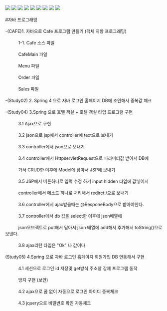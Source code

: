 <img src="https://capsule-render.vercel.app/api?type=wave&color=auto&height=300&section=header&text=휴먼교육센터%20자바파일&fontSize=60" />
<img src="https://img.shields.io/badge/Java-F7DF1E?style=flat-square&logo=JavaScript&logoColor=white"/>
<img src="https://img.shields.io/badge/Eclipse-2C2255?style=flat-square&logo=Eclipse&logoColor=white"/>
<img src="https://img.shields.io/badge/Oracle-F80000?style=flat-square&logo=Oracle&logoColor=white"/>
<img src="https://img.shields.io/badge/Spring-6DB33F?style=flat-square&logo=Spring&logoColor=white"/>
<img src="https://img.shields.io/badge/VisualStudioCode-007ACC?style=flat-square&logo=VisualStudioCode&logoColor=white"/>
<img src="https://img.shields.io/badge/GitHub-181717?style=flat-square&logo=GitHub&logoColor=white"/>
<a href="https://hits.seeyoufarm.com"><img src="https://hits.seeyoufarm.com/api/count/incr/badge.svg?url=https%3A%2F%2Fgithub.com%2Fhyungrack-Choi&count_bg=%2379C83D&title_bg=%23555555&icon=fluentd.svg&icon_color=%23E7E7E7&title=%EB%B0%A9%EB%AC%B8%EC%9E%90%EC%88%98&edge_flat=false"/></a>
<img src="https://github-readme-stats.vercel.app/api/top-langs/?username=hyungrack-Choi&layout=compact"><br><br>

<div align=left>#자바 프로그래밍</div><br>

<div align=left>-(CAFE)1. 자바으로 Cafe 프로그램 만들기 (객체 지향 프로그래밍)</div><br>
<div align=left>&emsp;&emsp;&emsp;1-1. Cafe 소스 파일</div><br>
<div align=left>&emsp;&emsp;&emsp;CafeMain 파일</div><br>
<div align=left>&emsp;&emsp;&emsp;Menu 파일</div><br>
<div align=left>&emsp;&emsp;&emsp;Order 파일</div><br>
<div align=left>&emsp;&emsp;&emsp;Sales 파일</div><br>
<div align=left>-(Study02) 2. Spring 4 으로 자바 로그인 홈페이지 DB에 조인해서 중복값 체크</div><br>
<div align=left>-(Study04) 3.Spring 으로 호텔 객실 + 호텔 객실 타입 프로그램 구현</div><br>
<div align=left>&emsp;&emsp;&emsp;3.1 Ajax으로 구현</div><br>
<div align=left>&emsp;&emsp;&emsp;3.2 json으로 jsp에서 controller에 text으로 보내기</div><br>
<div align=left>&emsp;&emsp;&emsp;3.3 controller에서 json으로 보내기</div><br>
<div align=left>&emsp;&emsp;&emsp;3.4 controller에서 HttpservletRequest으로
파라미터값 받아서 DB에</div><br>
<div align=left>&emsp;&emsp;&emsp;가서 CRUD한 이후에 Model에 담아서 JSP에 보내기</div><br>
<div align=left>&emsp;&emsp;&emsp;3.5 JSP에서 버튼하나로 입력 수정 하기 input hidden 타입에 값넣어서</div><br>
<div align=left>&emsp;&emsp;&emsp;controller에서 메소드 하나로 처리해서 redirct:/으로 보내기</div><br>
<div align=left>&emsp;&emsp;&emsp;3.6 controller에서 ajax받을때는 @ResponeBody으로 받아야한다.</div><br>
<div align=left>&emsp;&emsp;&emsp;3.7 controller에서 db 값을 select한 이후에 json배열에</div><br> 
<div align=left>&emsp;&emsp;&emsp;json오브젝트로 put해서 담아서 json 배열에 add해서 추가해서 toString()으로 보낸다.</div><br>
<div align=left>&emsp;&emsp;&emsp;3.8 ajax리턴 타입은 "Ok" 나 값이다</div><br>
<div align=left>(Study05) 4.Spring 으로 자바 로그인 홈페이지 회원가입 DB 연동해서 구현</div><br>
<div align=left>&emsp;&emsp;&emsp;4.1 세션으로 로그인 id 저장및  get방식 주소창 강제 프로그램 동작</div><br> 
<div align=left>&emsp;&emsp;&emsp;방지 구현 (보안)</div><br>
<div align=left>&emsp;&emsp;&emsp;4.2 ajax으로 폼 없이 자동으로 로그인 아이디 중복체크</div><br>
<div align=left>&emsp;&emsp;&emsp;4.3 jquery으로 비밀번호 확인 자동체크</div><br>